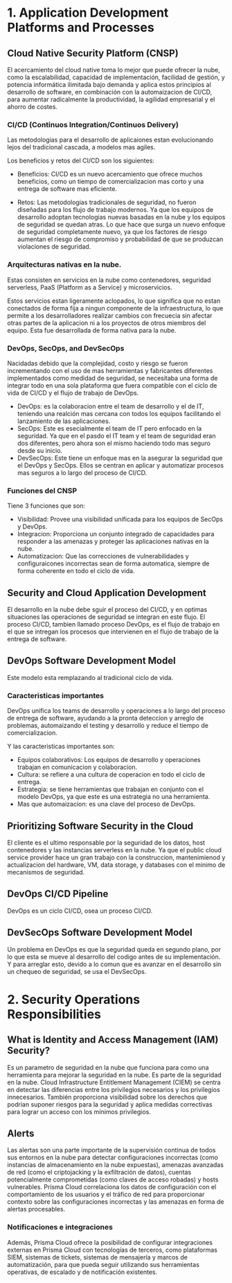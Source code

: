 # 1. Application Development Platforms and Processes

## Cloud Native Security Platform (CNSP)

El acercamiento del cloud native toma lo mejor que puede ofrecer la nube, como la escalabilidad, capacidad de implementación, facilidad de gestión, y potencia informática ilimitada bajo demanda y aplica estos principios al desarrollo de software, en combinación con la automaizacion de CI/CD, para aumentar radicalmente la productividad, la agilidad empresarial y el ahorro de costes. 

### CI/CD (Continuos Integration/Continuos Delivery)

Las metodologias para el desarrollo de aplicaiones estan evolucionando lejos del tradicional cascada, a modelos mas agiles. 

Los beneficios y retos del CI/CD son los siguientes: 

* Beneficios: CI/CD es un nuevo acercamiento que ofrece muchos beneficios, como un tiempo de comercializacion mas corto y una entrega de software mas eficiente.

* Retos: Las metodologias tradicionales de seguridad, no fueron diseñadas para los flujo de trabajo modernos. Ya que los equipos de desarrollo adoptan tecnologias nuevas basadas en la nube y los equipos de seguridad se quedan atras. Lo que hace que surga un nuevo enfoque de seguridad completamente nuevo, ya que los factores de riesgo aumentan el riesgo de compromiso y probabilidad de que se produzcan violaciones de seguridad.

### Arquitecturas nativas en la nube. 

Estas consisten en servicios en la nube como contenedores, seguridad serverless, PaaS (Platform as a Service) y microservicios. 

Estos servicios estan ligeramente aclopados, lo que significa que no estan conectados de forma fija a ningun componente de la infraestructura, lo que permite a los desarrolladores realizar cambios con frecuecia sin afectar otras partes de la aplicacion ni a los proyectos de otros miembros del equipo. Esta fue desarrollada de forma nativa para la nube. 

### DevOps, SecOps, and DevSecOps

Nacidadas debido que la complejidad, costo y riesgo se fueron incrementando con el uso de mas herramientas y fabricantes diferentes implementados como medidad de seguridad, se necesitaba una forma de integrar todo en una sola plataforma que fuera compatible con el ciclo de vida de CI/CD y el flujo de trabajo de DevOps. 

* DevOps: es la colaboracion entre el team de desarrollo y el de IT, teniendo una realción mas cercana con todos los equipos facilitando el lanzamiento de las aplicaciones. 
* SecOps: Este es esecialmente el team de IT pero enfocado en la seguridad. Ya que en el pasdo el IT team y el team de seguridad eran dos diferentes, pero ahora son el mismo haciendo todo mas seguro desde su inicio. 
* DevSecOps: Este tiene un enfoque mas en la asegurar la seguridad que el DevOps y SecOps. Ellos se centran en aplicar y automatizar procesos mas seguros a lo largo del proceso de CI/CD.

### Funciones del CNSP

Tiene 3 funciones que son: 

* Visibilidad: Provee una visibilidad unificada para los equipos de SecOps y DevOps.
* Integracion: Proporciona un conjunto integrado de capacidades para responder a las amenazas y proteger las aplicaciones nativas en la nube. 
* Automatizacion: Que las correcciones de vulnerabilidades y configuraicones incorrectas sean de forma automatica, siempre de forma coherente en todo el ciclo de vida.

## Security and Cloud Application Development

El desarrollo en la nube debe sguir el proceso del CI/CD, y en optimas situaciones las operaciones de seguridad se integran en este flujo. El proceso CI/CD, tambien llamado proceso DevOps, es el flujo de trabajo en el que se intregan los procesos que intervienen en el flujo de trabajo de la entrega de software. 

## DevOps Software Development Model

Este modelo esta remplazando al tradicional ciclo de vida. 

### Caracteristicas importantes 

DevOps unifica los teams de desarrollo y operaciones a lo largo del proceso de entrega de software, ayudando a la pronta deteccion y arreglo de problemas, automaizando el testing y desarrollo y reduce el tiempo de comercializacion. 

Y las caracteristicas importantes son: 

* Equipos colaborativos: Los equipos de desarrollo y operaciones trabajan en comunicacion y colaboracion. 
* Cultura: se refiere a una cultura de coperacion en todo el ciclo de entrega. 
* Estrategia: se tiene herramientas que trabajan en conjunto con el modelo DevOps, ya que este es una estrategia no una herramienta. 
* Mas que automaizacion: es una clave del proceso de DevOps.

## Prioritizing Software Security in the Cloud

El cliente es el ultimo responsable por la seguridad de los datos, host contenedores y las instancias serverless en la nube. Ya que el public cloud service provider hace un gran trabajo con la construccion, mantenimienod y actualizacion del hardware, VM, data storage, y databases con el minimo de mecanismos de seguridad. 

## DevOps CI/CD Pipeline

DevOps es un ciclo CI/CD, osea un proceso CI/CD. 

## DevSecOps Software Development Model

Un problema en DevOps es que la seguridad queda en segundo plano, por lo que esta se mueve al desarrollo del codigo antes de su implementación. Y para arreglar esto, devido a lo comun que es avanzar en el desarrollo sin un chequeo de seguridad, se usa el DevSecOps. 

# 2. Security Operations Responsibilities

## What is Identity and Access Management (IAM) Security?

Es un parametro de seguridad en la nube que funciona para como una herramienta para mejorar la seguridad en la nube. Es parte de la seguridad en la nube. Cloud Infrastructure Entitlement Management (CIEM) se centra en detectar las diferencias entre los privilegios necesarios y los privilegios innecesarios. También proporciona visibilidad sobre los derechos que podrían suponer riesgos para la seguridad y aplica medidas correctivas para lograr un acceso con los mínimos privilegios.

## Alerts

Las alertas son una parte importante de la supervisión continua de todos sus entornos en la nube para detectar configuraciones incorrectas (como instancias de almacenamiento en la nube expuestas), amenazas avanzadas de red (como el criptojacking y la exfiltración de datos), cuentas potencialmente comprometidas (como claves de acceso robadas) y hosts vulnerables. Prisma Cloud correlaciona los datos de configuración con el comportamiento de los usuarios y el tráfico de red para proporcionar contexto sobre las configuraciones incorrectas y las amenazas en forma de alertas procesables.

### Notificaciones e integraciones

Además, Prisma Cloud ofrece la posibilidad de configurar integraciones externas en Prisma Cloud con tecnologías de terceros, como plataformas SIEM, sistemas de tickets, sistemas de mensajería y marcos de automatización, para que pueda seguir utilizando sus herramientas operativas, de escalado y de notificación existentes.

